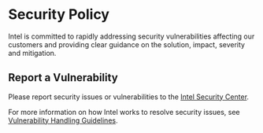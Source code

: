 # Security Policy

Intel is committed to rapidly addressing security vulnerabilities affecting our customers
and providing clear guidance on the solution, impact, severity and mitigation.

## Report a Vulnerability

Please report security issues or vulnerabilities to the [Intel Security Center].

For more information on how Intel works to resolve security issues, see [Vulnerability Handling Guidelines].

[Intel Security Center]:https://www.intel.com/security

[Vulnerability Handling Guidelines]:https://www.intel.com/content/www/us/en/security-center/vulnerability-handling-guidelines.html
